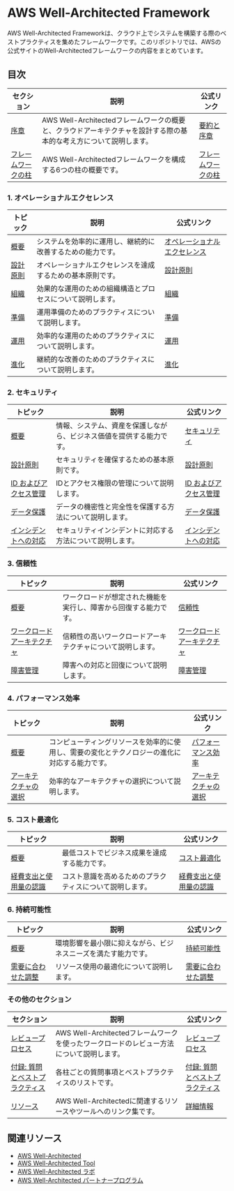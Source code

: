 # AWS Well-Architected Framework

AWS Well-Architected Frameworkは、クラウド上でシステムを構築する際のベストプラクティスを集めたフレームワークです。このリポジトリでは、AWSの公式サイトのWell-Architectedフレームワークの内容をまとめています。

## 目次

| セクション | 説明 | 公式リンク |
|----------|------|----------|
| [序章](./introduction/summary.md) | AWS Well-Architectedフレームワークの概要と、クラウドアーキテクチャを設計する際の基本的な考え方について説明します。 | [要約と序章](https://docs.aws.amazon.com/ja_jp/wellarchitected/latest/framework/welcome.html) |
| [フレームワークの柱](./pillars/overview.md) | AWS Well-Architectedフレームワークを構成する6つの柱の概要です。 | [フレームワークの柱](https://docs.aws.amazon.com/ja_jp/wellarchitected/latest/framework/the-pillars-of-the-framework.html) |

### 1. オペレーショナルエクセレンス

| トピック | 説明 | 公式リンク |
|--------|------|----------|
| [概要](./pillars/operational-excellence/overview.md) | システムを効率的に運用し、継続的に改善するための能力です。 | [オペレーショナルエクセレンス](https://docs.aws.amazon.com/ja_jp/wellarchitected/latest/framework/operational-excellence.html) |
| [設計原則](./pillars/operational-excellence/design-principles.md) | オペレーショナルエクセレンスを達成するための基本原則です。 | [設計原則](https://docs.aws.amazon.com/ja_jp/wellarchitected/latest/framework/oe-design-principles.html) |
| [組織](./pillars/operational-excellence/organization.md) | 効果的な運用のための組織構造とプロセスについて説明します。 | [組織](https://docs.aws.amazon.com/ja_jp/wellarchitected/latest/framework/oe-organization.html) |
| [準備](./pillars/operational-excellence/prepare.md) | 運用準備のためのプラクティスについて説明します。 | [準備](https://docs.aws.amazon.com/ja_jp/wellarchitected/latest/framework/oe-prepare.html) |
| [運用](./pillars/operational-excellence/operate.md) | 効率的な運用のためのプラクティスについて説明します。 | [運用](https://docs.aws.amazon.com/ja_jp/wellarchitected/latest/framework/oe-operate.html) |
| [進化](./pillars/operational-excellence/evolve.md) | 継続的な改善のためのプラクティスについて説明します。 | [進化](https://docs.aws.amazon.com/ja_jp/wellarchitected/latest/framework/oe-evolve.html) |

### 2. セキュリティ

| トピック | 説明 | 公式リンク |
|--------|------|----------|
| [概要](./pillars/security/overview.md) | 情報、システム、資産を保護しながら、ビジネス価値を提供する能力です。 | [セキュリティ](https://docs.aws.amazon.com/ja_jp/wellarchitected/latest/framework/security.html) |
| [設計原則](./pillars/security/design-principles.md) | セキュリティを確保するための基本原則です。 | [設計原則](https://docs.aws.amazon.com/ja_jp/wellarchitected/latest/framework/sec-design.html) |
| [ID およびアクセス管理](./pillars/security/identity-access-management.md) | IDとアクセス権限の管理について説明します。 | [ID およびアクセス管理](https://docs.aws.amazon.com/ja_jp/wellarchitected/latest/framework/sec-iam.html) |
| [データ保護](./pillars/security/data-protection.md) | データの機密性と完全性を保護する方法について説明します。 | [データ保護](https://docs.aws.amazon.com/ja_jp/wellarchitected/latest/framework/sec-dataprot.html) |
| [インシデントへの対応](./pillars/security/incident-response.md) | セキュリティインシデントに対応する方法について説明します。 | [インシデントへの対応](https://docs.aws.amazon.com/ja_jp/wellarchitected/latest/framework/sec-incresp.html) |

### 3. 信頼性

| トピック | 説明 | 公式リンク |
|--------|------|----------|
| [概要](./pillars/reliability/overview.md) | ワークロードが想定された機能を実行し、障害から回復する能力です。 | [信頼性](https://docs.aws.amazon.com/ja_jp/wellarchitected/latest/framework/reliability.html) |
| [ワークロードアーキテクチャ](./pillars/reliability/workload-architecture.md) | 信頼性の高いワークロードアーキテクチャについて説明します。 | [ワークロードアーキテクチャ](https://docs.aws.amazon.com/ja_jp/wellarchitected/latest/framework/rel-workload-arch.html) |
| [障害管理](./pillars/reliability/failure-management.md) | 障害への対応と回復について説明します。 | [障害管理](https://docs.aws.amazon.com/ja_jp/wellarchitected/latest/framework/rel-failmgmt.html) |

### 4. パフォーマンス効率

| トピック | 説明 | 公式リンク |
|--------|------|----------|
| [概要](./pillars/performance-efficiency/overview.md) | コンピューティングリソースを効率的に使用し、需要の変化とテクノロジーの進化に対応する能力です。 | [パフォーマンス効率](https://docs.aws.amazon.com/ja_jp/wellarchitected/latest/framework/performance-efficiency.html) |
| [アーキテクチャの選択](./pillars/performance-efficiency/architecture.md) | 効率的なアーキテクチャの選択について説明します。 | [アーキテクチャの選択](https://docs.aws.amazon.com/ja_jp/wellarchitected/latest/framework/perf-arch.html) |

### 5. コスト最適化

| トピック | 説明 | 公式リンク |
|--------|------|----------|
| [概要](./pillars/cost-optimization/overview.md) | 最低コストでビジネス成果を達成する能力です。 | [コスト最適化](https://docs.aws.amazon.com/ja_jp/wellarchitected/latest/framework/cost-optimization.html) |
| [経費支出と使用量の認識](./pillars/cost-optimization/cost-awareness.md) | コスト意識を高めるためのプラクティスについて説明します。 | [経費支出と使用量の認識](https://docs.aws.amazon.com/ja_jp/wellarchitected/latest/framework/cost-aware.html) |

### 6. 持続可能性

| トピック | 説明 | 公式リンク |
|--------|------|----------|
| [概要](./pillars/sustainability/overview.md) | 環境影響を最小限に抑えながら、ビジネスニーズを満たす能力です。 | [持続可能性](https://docs.aws.amazon.com/ja_jp/wellarchitected/latest/framework/sustainability.html) |
| [需要に合わせた調整](./pillars/sustainability/user-behavior.md) | リソース使用の最適化について説明します。 | [需要に合わせた調整](https://docs.aws.amazon.com/ja_jp/wellarchitected/latest/framework/sus-user-behavior-patterns.html) |

### その他のセクション

| セクション | 説明 | 公式リンク |
|----------|------|----------|
| [レビュープロセス](./review-process/summary.md) | AWS Well-Architectedフレームワークを使ったワークロードのレビュー方法について説明します。 | [レビュープロセス](https://docs.aws.amazon.com/ja_jp/wellarchitected/latest/framework/the-review-process.html) |
| [付録: 質問とベストプラクティス](./appendix/summary.md) | 各柱ごとの質問事項とベストプラクティスのリストです。 | [付録: 質問とベストプラクティス](https://docs.aws.amazon.com/ja_jp/wellarchitected/latest/framework/appendix.html) |
| [リソース](./resources/summary.md) | AWS Well-Architectedに関連するリソースやツールへのリンク集です。 | [詳細情報](https://docs.aws.amazon.com/ja_jp/wellarchitected/latest/framework/further-reading.html) |

## 関連リソース

- [AWS Well-Architected](https://aws.amazon.com/architecture/well-architected/)
- [AWS Well-Architected Tool](https://aws.amazon.com/well-architected-tool/)
- [AWS Well-Architected ラボ](https://www.wellarchitectedlabs.com/)
- [AWS Well-Architected パートナープログラム](https://aws.amazon.com/architecture/well-architected/partners/)